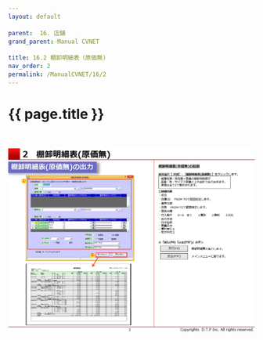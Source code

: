 ```yaml
---
layout: default

parent:  16. 店舗
grand_parent: Manual CVNET

title: 16.2 棚卸明細表（原価無) 
nav_order: 2
permalink: /ManualCVNET/16/2
---
```


# {{ page.title }} <br/><br/>

<a href="/img/Tenpo/T4.PNG" target="_blank">
<img src="/img/Tenpo/T4.PNG" alt="login image"></a>



